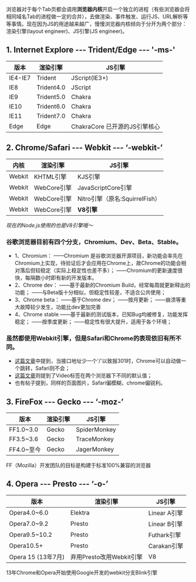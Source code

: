 浏览器对于每个Tab页都会调用**浏览器内核**开启一个独立的进程（有些浏览器会将相同域名Tab的进程做一定的合并），去做渲染、事件触发、运行JS、URL解析等等事情。现在因为JS的用途越来越广，慢慢浏览器内核倾向于分开为两个部分：渲染引擎(layout engineer)、JS引擎(JS engineer)。
## 1. Internet Explore --- Trident/Edge --- '-ms-'
|版本  |渲染引擎  |JS引擎  |
|-----|-----|-----|
|IE4-IE7  |Trident  |JScript(IE3+) |
|IE8  |Trident4.0  |JScript |
|IE9  |Trident5.0  | Chakra |
|IE10  |Trident6.0  | Chakra |
|IE11  |Trident7.0  | Chakra |
|Edge  |Edge  |ChakraCore 已开源的JS引擎核心  |

## 2. Chrome/Safari --- Webkit --- ‘-webkit-’
|内核  |渲染引擎  |JS引擎  |
|-----|-----|-----|
| Webkit | KHTML引擎 | KJS引擎 |
| Webkit | WebCore引擎 | JavaScriptCore引擎 |
| Webkit | WebCore引擎 | Nitro引擎（原名:SquirrelFish） |
| Webkit | WebCore引擎 | **V8引擎** |
*现在的Node.js使用的也是V8引擎哦～*
### 谷歌浏览器目前有四个分支，Chromium、Dev、Beta、Stable。
* 1、Chromium：
——Chromium 是谷歌浏览器开源项目，新功能会率先在Chromium上实现，待验证后才会应用在Chrome上，故Chrome的功能会相对落后但较稳定（实际上稳定性也差不多）；
——Chromium的更新速度很快，每隔数小时即有新的开发版本。
* 2、Chrome dev：
——基于最新的Chromium Build，经常每周就更新释出的功能；
——与Beta版十分相似，但稳定性较差，不适合公共使用；
* 3、Chrome beta：
——基于Chrome dev；
——按月更新；
——崩溃等重大故障较少发生，功能比dev更加完善
* 4、Chrome stable
——基于最新的测试版本，已知Bug均被修复，功能发挥稳定；
——按季度更新；
——稳定性有很大提升，适用于各个环境；
### 虽然都使用Webkit引擎，但是Safari和Chrome的表现依旧有所不同。
* [这篇文章](http://www.cnblogs.com/zhongxia/p/6020400.html)中提到，当接口地址少一个'/'以致报301时，Chrome可以自动做一个跳转，Safari则不会；
* [这篇文章](https://blog.csdn.net/u010008647/article/details/78214420)则提到了Video标签在两个浏览器下不同的默认值；
* 也有帖子提到，同样的页面图片，Safari偏模糊，chrome偏锐利。

## 3. FireFox --- Gecko --- ‘-moz-’
|版本  |渲染引擎  |JS引擎  |
|-----|-----|-----|
|FF1.0~3.0  |Gecko  | SpiderMonkey |
|FF3.5~3.6  |Gecko  | TraceMonkey |
|FF4.0~至今  |Gecko  | JagerMonkey |
FF（Mozilla）开发团队的目标是构建于标准100%兼容的浏览器

## 4. Opera --- Presto --- ‘-o-’
|版本  |渲染引擎  |JS引擎  |
|-----|-----|-----|
|Opera4.0~6.0  | Elektra  | Linear A引擎 |
|Opera7.0~9.2  | Presto  | Linear B引擎 |
|Opera9.5~10.2  | Presto  | Futhark引擎 |
|Opera10.5+  | Presto  | Carakan引擎 |
|Opera 15 (13年7月)| 弃用Presto改用Webkit引擎 | V8 |
13年Chrome和Opera开始使用Google开发的webkit分支Blink引擎
